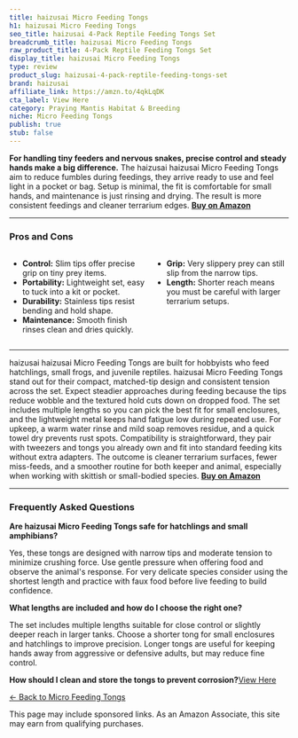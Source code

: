 ```yaml
---
title: haizusai Micro Feeding Tongs
h1: haizusai Micro Feeding Tongs
seo_title: haizusai 4-Pack Reptile Feeding Tongs Set
breadcrumb_title: haizusai Micro Feeding Tongs
raw_product_title: 4-Pack Reptile Feeding Tongs Set
display_title: haizusai Micro Feeding Tongs
type: review
product_slug: haizusai-4-pack-reptile-feeding-tongs-set
brand: haizusai
affiliate_link: https://amzn.to/4qkLqDK
cta_label: View Here
category: Praying Mantis Habitat & Breeding
niche: Micro Feeding Tongs
publish: true
stub: false
---
```


<div id="intro" class="full-width">
  <p><strong>For handling tiny feeders and nervous snakes, precise control and steady hands make a big difference.</strong> The haizusai haizusai Micro Feeding Tongs aim to reduce fumbles during feedings, they arrive ready to use and feel light in a pocket or bag. Setup is minimal, the fit is comfortable for small hands, and maintenance is just rinsing and drying. The result is more consistent feedings and cleaner terrarium edges. <a href="https://amzn.to/4qkLqDK" rel="nofollow sponsored noopener" target="_blank"><strong>Buy on Amazon</strong></a></p>
</div>

<hr />
<h3 id="pros-cons">Pros and Cons</h3>
<div class="pc-grid" style="display:grid;grid-template-columns:1fr 1fr;gap:16px;">
  <ul>
    <li><strong>Control:</strong> Slim tips offer precise grip on tiny prey items.</li>
    <li><strong>Portability:</strong> Lightweight set, easy to tuck into a kit or pocket.</li>
    <li><strong>Durability:</strong> Stainless tips resist bending and hold shape.</li>
    <li><strong>Maintenance:</strong> Smooth finish rinses clean and dries quickly.</li>
  </ul>
  <ul>
    <li><strong>Grip:</strong> Very slippery prey can still slip from the narrow tips.</li>
    <li><strong>Length:</strong> Shorter reach means you must be careful with larger terrarium setups.</li>
  </ul>
</div>
<hr />

<div class="full-width">
  <p>haizusai haizusai Micro Feeding Tongs are built for hobbyists who feed hatchlings, small frogs, and juvenile reptiles. haizusai Micro Feeding Tongs stand out for their compact, matched-tip design and consistent tension across the set. Expect steadier approaches during feeding because the tips reduce wobble and the textured hold cuts down on dropped food. The set includes multiple lengths so you can pick the best fit for small enclosures, and the lightweight metal keeps hand fatigue low during repeated use. For upkeep, a warm water rinse and mild soap removes residue, and a quick towel dry prevents rust spots. Compatibility is straightforward, they pair with tweezers and tongs you already own and fit into standard feeding kits without extra adapters. The outcome is cleaner terrarium surfaces, fewer miss-feeds, and a smoother routine for both keeper and animal, especially when working with skittish or small-bodied species. <a href="https://amzn.to/4qkLqDK" rel="nofollow sponsored noopener" target="_blank"><strong>Buy on Amazon</strong></a></p>
</div>

<hr />
<h3 id="faqs">Frequently Asked Questions</h3>

<p><strong>Are haizusai Micro Feeding Tongs safe for hatchlings and small amphibians?</strong></p>
<p>Yes, these tongs are designed with narrow tips and moderate tension to minimize crushing force. Use gentle pressure when offering food and observe the animal's response. For very delicate species consider using the shortest length and practice with faux food before live feeding to build confidence.</p>

<p><strong>What lengths are included and how do I choose the right one?</strong></p>
<p>The set includes multiple lengths suitable for close control or slightly deeper reach in larger tanks. Choose a shorter tong for small enclosures and hatchlings to improve precision. Longer tongs are useful for keeping hands away from aggressive or defensive adults, but may reduce fine control.</p>

<p><strong>How should I clean and store the tongs to prevent corrosion?</strong></
<p><a class="btn" href="https://amzn.to/4qkLqDK" target="_blank" rel="nofollow sponsored noopener">View Here</a></p>
<p><a href="/roundups/praying-mantis-habitat-breeding/micro-feeding-tongs/">← Back to Micro Feeding Tongs</a></p>
<aside class="disclosure">This page may include sponsored links. As an Amazon Associate, this site may earn from qualifying purchases.</aside>
